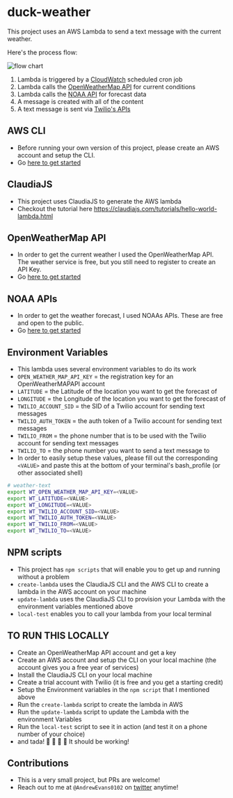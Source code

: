 # duck-weather

This project uses an AWS Lambda to send a text message with the current weather.

Here's the process flow:

![flow chart](https://github.com/andrewevans0102/weather-text/blob/master/images/duck-weather.png)

1. Lambda is triggered by a [CloudWatch](https://aws.amazon.com/cloudwatch/) scheduled cron job
2. Lambda calls the [OpenWeatherMap API](https://openweathermap.org/api) for current conditions
3. Lambda calls the [NOAA API](https://www.weather.gov/documentation/services-web-api) for forecast data
4. A message is created with all of the content
5. A text message is sent via [Twilio's APIs](https://www.twilio.com/)

## AWS CLI
- Before running your own version of this project, please create an AWS account and setup the CLI.
- Go [here to get started](https://aws.amazon.com/cli/)

## ClaudiaJS
- This project uses ClaudiaJS to generate the AWS lambda
- Checkout the tutorial here https://claudiajs.com/tutorials/hello-world-lambda.html

## OpenWeatherMap API
- In order to get the current weather I used the OpenWeatherMap API.  The weather service is free, but you still need to register to create an API Key.
- Go [here to get started](https://openweathermap.org/api)

## NOAA APIs
- In order to get the weather forecast, I used NOAAs APIs.  These are free and open to the public.
- Go [here to get started](https://www.weather.gov/documentation/services-web-api)

## Environment Variables
- This lambda uses several environment variables to do its work
- `OPEN_WEATHER_MAP_API_KEY` = the registration key for an OpenWeatherMAPAPI account
- `LATITUDE` = the Latitude of the location you want to get the forecast of
- `LONGITUDE` = the Longitude of the location you want to get the forecast of
- `TWILIO_ACCOUNT_SID` = the SID of a Twilio account for sending text messages
- `TWILIO_AUTH_TOKEN` = the auth token of a Twilio account for sending text messages
- `TWILIO_FROM` = the phone number that is to be used with the Twilio account for sending text messages
- `TWILIO_TO` = the phone number you want to send a text message to
- In order to easily setup these values, please fill out the corresponding `<VALUE>` and paste this at the bottom of your terminal's bash_profile (or other associated shell)
```bash
# weather-text
export WT_OPEN_WEATHER_MAP_API_KEY=<VALUE>
export WT_LATITUDE=<VALUE>
export WT_LONGITUDE=<VALUE>
export WT_TWILIO_ACCOUNT_SID=<VALUE>
export WT_TWILIO_AUTH_TOKEN=<VALUE>
export WT_TWILIO_FROM=<VALUE>
export WT_TWILIO_TO=<VALUE>
```

## NPM scripts
- This project has `npm scripts` that will enable you to get up and running without a problem
- `create-lambda` uses the ClaudiaJS CLI and the AWS CLI to create a lambda in the AWS account on your machine
- `update-lambda` uses the ClaudiaJS CLI to provision your Lambda with the environment variables mentioned above
- `local-test` enables you to call your lambda from your local terminal

## TO RUN THIS LOCALLY
- Create an OpenWeatherMap API account and get a key
- Create an AWS account and setup the CLI on your local machine (the account gives you a free year of services)
- Install the ClaudiaJS CLI on your local machine
- Create a trial account with Twilio (it is free and you get a starting credit)
- Setup the Environment variables in the `npm script` that I mentioned above
- Run the `create-lambda` script to create the lambda in AWS
- Run the `update-lambda` script to update the Lambda with the environment Variables
- Run the `local-test` script to see it in action (and test it on a phone number of your choice)
- and tada! 🎉 🎉 🎉 🎉   It should be working!

## Contributions
- This is a very small project, but PRs are welcome!
- Reach out to me at `@AndrewEvans0102` on [twitter](https://twitter.com/andrewevans0102) anytime!
